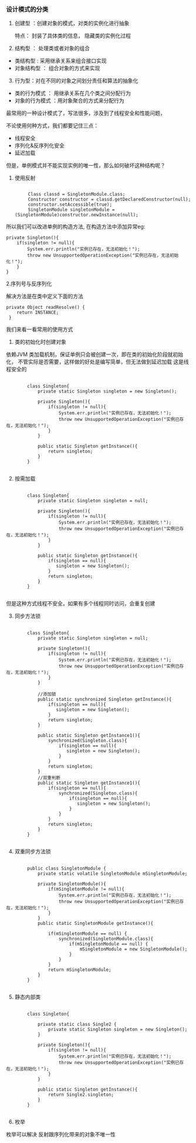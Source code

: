 
### 设计模式的分类
1. 创建型 ：创建对象的模式，对类的实例化进行抽象

   特点：
封装了具体类的信息，
隐藏类的实例化过程

2. 结构型 ： 处理类或者对象的组合

* 类结构型 : 采用继承关系来组合接口实现
* 对象结构型 ： 组合对象的方式来实现

3. 行为型：对在不同的对象之间划分责任和算法的抽象化

* 类的行为模式 ： 用继承关系在几个类之间分配行为
* 对象的行为模式 ：用对象聚合的方式来分配行为

最常用的一种设计模式了，写法很多，涉及到了线程安全和性能问题，

不论使用何种方式，我们都要记住三点：
* 线程安全
* 序列化&反序列化安全
* 延迟加载

但是，单例模式并不能实现实例的唯一性，那么如何破坏这种结构呢？

1. 使用反射

   <code>
        Class classd = SingletonModule.class;
        Constructor constructor = classd.getDeclaredConstructor(null);
        constructor.setAccessible(true);
        SingletonModule singletonModule =  (SingletonModule)constructor.newInstance(null);
   </code>

所以我们可以改进单例的构造方法, 在构造方法中添加异常eg:

    private Singleton(){
        if(singleton != null){
            System.err.println("实例已存在，无法初始化！");
            throw new UnsupportedOperationException("实例已存在，无法初始化！");
        }
    }

2.序列号与反序列化

解决方法是在类中定义下面的方法

    private Object readResolve() {
        return INSTANCE;
     }


我们来看一看常用的使用方式

1. 类的初始化时创建对象

依赖JVM 类加载机制，保证单例只会被创建一次，即在类的初始化阶段就初始化，
不管实际是否需要，这样做的好处是编写简单，但无法做到延迟加载
这是线程安全的

<pre>
    <code>
        class Singleton{
            private static Singleton singleton = new Singleton();

            private Singleton(){
                if(singleton != null){
                    System.err.println("实例已存在，无法初始化！");
                    throw new UnsupportedOperationException("实例已存在，无法初始化！");
                }
            }

            public static Singleton getInstance(){
                return singleton;
            }
        }
    </code>
</pre>

2. 按需加载

<pre>
    <code>
        class Singleton{
            private static Singleton singleton = null;

            private Singleton(){
                if(singleton != null){
                    System.err.println("实例已存在，无法初始化！");
                    throw new UnsupportedOperationException("实例已存在，无法初始化！");
                }
            }

            public static Singleton getInstance(){
                if(singleton == null){
                   singleton = new Singleton();
                }
                return singleton;
            }
        }
    </code>
</pre>
但是这种方式线程不安全，如果有多个线程同时访问，会重复创建

3. 同步方法锁

<pre>
    <code>
        class Singleton{
            private static Singleton singleton = null;

            private Singleton(){
                if(singleton != null){
                    System.err.println("实例已存在，无法初始化！");
                    throw new UnsupportedOperationException("实例已存在，无法初始化！");
                }
            }

            //添加锁
            public static synchronized Singleton getInstance(){
                if(singleton == null){
                   singleton = new Singleton();
                }
                return singleton;
            }

            public static Singleton getInstance1(){
                synchronized(Singleton.class){
                    if(singleton == null){
                       singleton = new Singleton();
                    }
                }
                return singleton;
            }
            //双重判断
            public static Singleton getInstance1(){
                if(singleton == null){
                    synchronized(Singleton.class){
                        if(singleton == null){
                           singleton = new Singleton();
                        }
                    }
                }
                return singleton;
            }
        }
    </code>
</pre>

4. 双重同步方法锁

<pre>
    <code>
        public class SingletonModule {
            private static volatile SingletonModule mSingletonModule;

            private SingletonModule(){
                if(mSingletonModule != null){
                    System.err.println("实例已存在，无法初始化！");
                    throw new UnsupportedOperationException("实例已存在，无法初始化！");
                }
            }
            public static SingletonModule getInstance(){

                if(mSingletonModule == null) {
                    synchronized(SingletonModule.class){
                        if(mSingletonModule == null) {
                            mSingletonModule = new SingletonModule();
                        }
                    }
                }
                return mSingletonModule;
            }
        }
    </code>
</pre>

5. 静态内部类

<pre>
    <code>
        class Singleton{

            private static class Single2 {
                private static Singleton singleton = new Singleton();
            }

            private Singleton(){
                if(singleton != null){
                    System.err.println("实例已存在，无法初始化！");
                    throw new UnsupportedOperationException("实例已存在，无法初始化！");
                }
            }

            public static Singleton getInstance(){
                return Single2.singleton;
            }
        }
    </code>
</pre>


6. 枚举

枚举可以解决 反射跟序列化带来的对象不唯一性




